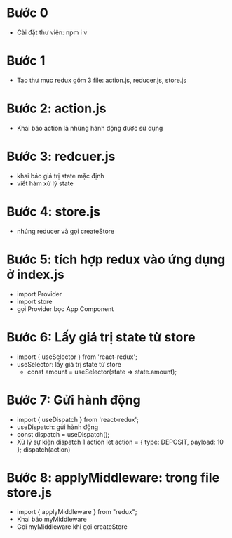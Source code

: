# Bước 0
- Cài đặt thư viện: npm i v
# Bước 1
- Tạo thư mục redux gồm 3 file: action.js, reducer.js, store.js
# Bước 2: action.js
- Khai báo action là những hành động được sử dụng
# Bước 3: redcuer.js
- khai báo giá trị state mặc định
- viết hàm xử lý state
# Bước 4: store.js
- nhúng reducer và gọi createStore
# Bước 5: tích hợp redux vào ứng dụng ở index.js
- import Provider
- import store
- gọi Provider bọc App Component
# Bước 6: Lấy giá trị state từ store
- import { useSelector } from 'react-redux';
- useSelector: lấy giá trị state từ store
    + const amount = useSelector(state => state.amount);
# Bước 7: Gửi hành động
- import { useDispatch } from 'react-redux';
- useDispatch: gửi hành động
- const dispatch = useDispatch();
- Xử lý sự kiện dispatch 1 action
        let action = {
            type: DEPOSIT,
            payload: 10
        };
        dispatch(action)
# Bước 8: applyMiddleware: trong file store.js
- import { applyMiddleware } from "redux";
- Khai báo myMiddleware
- Gọi myMiddleware khi gọi createStore
